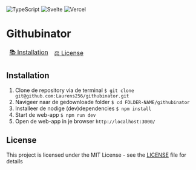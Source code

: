 ![TypeScript](https://img.shields.io/badge/typescript-%23007ACC.svg?style=for-the-badge&logo=typescript&logoColor=white)
![Svelte](https://img.shields.io/badge/svelte-%23f1413d.svg?style=for-the-badge&logo=svelte&logoColor=white)
![Vercel](https://img.shields.io/badge/vercel-%23000000.svg?style=for-the-badge&logo=vercel&logoColor=white)

# Githubinator

<table align="center"><thead><tr>
	<td><a href="#installation">📚 Installation</a></td>
	<td><a href="#license">⚖ License</a></td>
</tr></thead></table>


## Installation
1. Clone de repository via de terminal
```$ git clone git@github.com:Laurens256/githubinator.git```
2. Navigeer naar de gedownloade folder
```$ cd FOLDER-NAME/githubinator```
3. Installeer de nodige (dev)dependencies
```$ npm install```
4. Start de web-app
```$ npm run dev```
5. Open de web-app in je browser
```http://localhost:3000/```

## License
This project is licensed under the MIT License - see the [LICENSE](LICENSE) file for details
